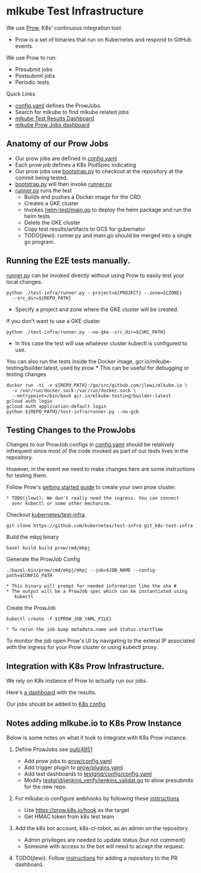 # mlkube Test Infrastructure

We use [Prow](https://github.com/kubernetes/test-infra/tree/master/prow),
K8s' continuous integration tool.

  * Prow is a set of binaries that run on Kubernetes and respond to
GitHub events.

We use Prow to run:

  * Presubmit jobs
  * Postsubmit jobs
  * Periodic tests

Quick Links
 * [config.yaml](https://github.com/kubernetes/test-infra/blob/master/prow/config.yaml)
defines the ProwJobs.
  * Search for mlkube to find mlkube related jobs
 * [mlkube Test Results Dashboard](https://k8s-testgrid.appspot.com/sig-big-data)
 * [mlkube Prow Jobs dashboard](https://prow.k8s.io/?repo=jlewi%2Fmlkube.io)

## Anatomy of our Prow Jobs

* Our prow jobs are defined in [config.yaml](https://github.com/kubernetes/test-infra/blob/master/prow/config.yaml)
* Each prow job defines a K8s PodSpec indicating
* Our prow jobs use [bootstrap.py](image/bootstrap.py) to checkout at
  the repository at the commit being tested.
*  [bootstrap.py](image/bootstrap.py) will then invoke
   [runner.py](runner.py)
* [runner.py](runner.py) runs the test
    * Builds and pushes a Docker image for the CRD
    * Creates a GKE cluster
    * Invokes [helm-test/main.go](helm-test/main.go) to deploy the
      helm package and run the helm tests
    * Delete the GKE cluster
    * Copy test results/artifacts to GCS for gubernator
    * TODO(jlewi): runner.py and main.go should be merged into a single
      go program.

## Running the E2E tests manually.

[runner.py](runner.py) can be invoked directly without using Prow
to easily test your local changes.

```
python ./test-infra/runner.py --project=${PROJECT} --zone=${ZONE}
  --src_dir=${REPO_PATH}
```

* Specify a project and zone where the GKE cluster will be created.

If you don't want to use a GKE cluster

```
python ./test-infra/runner.py --no-gke--src_dir=${SRC_PATH}
```

* In this case the test will use whatever cluster kubectl is configured
   to use.

You can also run the tests inside the Docker image,
  gcr.io/mlkube-testing/builder:latest, used by prow
    * This can be useful for debugging or testing changes

  ```
  docker run -ti -v ${REPO_PATH}:/go/src/github.com/jlewi/mlkube.io \
    -v /var/run/docker.sock:/var/run/docker.sock \
    --entrypoint=/bin/bash gcr.io/mlkube-testing/builder:latest
  gcloud auth login
  gcloud auth application-default login
  python ${REPO_PATH}/test-infra/runner.py --no-gcb
  ```

## Testing Changes to the ProwJobs

Changes to our ProwJob configs in [config.yaml](https://github.com/kubernetes/test-infra/blob/master/prow/config.yaml)
should be relatively infrequent since most of the code invoked
as part of our tests lives in the repository.

However, in the event we need to make changes here are some instructions
for testing them.

Follow Prow's
[getting started guide](https://github.com/kubernetes/test-infra/blob/master/prow/getting_started.md)
to create your own prow cluster.

    * TODO(jlewi): We don't really need the ingress. You can connect
      over kubectl or some other mechanism.

Checkout [kubernetes/test-infra](https://github.com/kubernetes/test-infra).

```
git clone https://github.com/kubernetes/test-infra git_k8s-test-infra
```

Build the mkpj binary

```
bazel build build prow/cmd/mkpj
```

Generate the ProwJob Config

```
./bazel-bin/prow/cmd/mkpj/mkpj --job=$JOB_NAME --config-path=$CONFIG_PATH
```
    * This binary will prompt for needed information like the sha #
    * The output will be a ProwJob spec which can be instantiated using
       kubectl

Create the ProwJob

```
kubectl create -f ${PROW_JOB_YAML_FILE}
```

    * To rerun the job bump metadata.name and status.startTime

To monitor the job open Prow's UI by navigating to the exteral IP
associated with the ingress for your Prow cluster or using
kubectl proxy.

## Integration with K8s Prow Infrastructure.

We rely on K8s instance of Prow to actually run our jobs.

Here's [a dashboard](https://k8s-testgrid.appspot.com/sig-big-data) with
the results.

Our jobs should be added to
[K8s config](https://github.com/kubernetes/test-infra/blob/master/prow/config.yaml)

## Notes adding mlkube.io to K8s Prow Instance

Below is some notes on what it took to integrate with K8s Prow instance.

1. Define ProwJobs see [pull/4951](https://github.com/kubernetes/test-infra/pull/4951)

    * Add prow jobs to [prow/config.yaml](https://github.com/kubernetes/test-infra/pull/4951/files#diff-406185368ba7839d1459d3d51424f104)
    * Add trigger plugin to [prow/plugins.yaml](https://github.com/kubernetes/test-infra/pull/4951/files#diff-ae83e55ccb05896d5229df577d34255d)
    * Add test dashboards to [testgrid/config/config.yaml](https://github.com/kubernetes/test-infra/pull/4951/files#diff-49f154cd90facc43fda49a99885e6d17)
    * Modify [testgrid/jenkins_verify/jenkins_validat.go](https://github.com/kubernetes/test-infra/pull/4951/files#diff-7fb4731a02dd681bbd0daada8dd2f908)
       to allow presubmits for the new repo.
1. For mlkube.io configure webhooks by following these [instructions](https://github.com/kubernetes/test-infra/blob/master/prow/getting_started.md#add-the-webhook-to-github)
    * Use https://prow.k8s.io/hook as the target
    * Get HMAC token from k8s test team
1. Add the k8s bot account, k8s-ci-robot, as an admin on the repository
    * Admin privileges are needed to update status (but not comment)
    * Someone with access to the bot will need to accept the request.
1. TODO(jlewi): Follow [instructions](https://github.com/kubernetes/test-infra/tree/master/gubernator#adding-a-repository-to-the-pr-dashboard) for adding a repository to the PR
   dashboard.